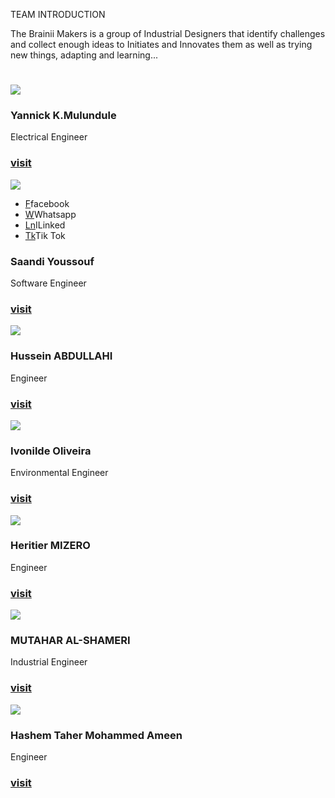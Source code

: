 <!-- Team navbar/members.md -->
  TEAM INTRODUCTION
  
  The Brainii Makers is a group of Industrial Designers that identify challenges and collect enough ideas to Initiates and Innovates them as well as trying new things, adapting and learning...
<link rel="stylesheet" href="css/bootstrap-grid.min.css"/>
<div class="demo">
        <div class="container">
            <div class="row text-center">
                <h1 class="white"></h1>
            </div>


<div class="row">
                <div class="col-md-4 col-sm-6">
                    <div class="our-team">
                        <div class="pic">
                            <img src="images/about_img.jpg">
                        </div>
                        <div class="team-content">
                            <h3 class="title">Yannick K.Mulundule</h3>
                            <span class="post">Electrical Engineer</span>
                            <h3><a href="https://yannickkabasso.github.io/About-Yan/" class="title">visit</a></h3>
                        </div>
                    </div>
                </div>

<div class="col-md-4 col-sm-6">
                    <div class="our-team">
                        <div class="pic">
                            <img src="images/yar1.jpg">
                            <ul class="social">
                                <li><a href="https://www.facebook.com/profile.php?id=100080783966190" class="fab fa-facebook">F</a>facebook</li>
                                <li><a href="https://wa.me/+33649340278" class="fab fa-google-plus">W</a>Whatsapp</li>
                                <li><a href="https://www.linkedin.cn/incareer/in/ACoAADn9aNMBRttJCbWJcgJJM9Xr-DKgxb67GYA" class="fab fa-instagram">Ln</a>ILinked</li>
                                <li><a href="https://v.douyin.com/M4Rt4pF/" class="fab fa-linkedin">Tk</a>Tik Tok</li>
                            </ul>
                        </div>
                        <div class="team-content">
                            <h3 class="title">Saandi Youssouf</h3>
                            <span class="post">Software Engineer</span>
                            <h3><a href="https://youssouf749.github.io/Danida2225/" class="title">visit</a></h3>
                        </div>
                    </div>
                </div>

<div class="col-md-4 col-sm-6">
                    <div class="our-team">
                        <div class="pic">
                            <img src="images/HU.jpg">
                        </div>
                        <div class="team-content">
                            <h3 class="title">Hussein ABDULLAHI</h3>
                            <span class="post">Engineer</span>
                        <h3><a href="https://malaay123.github.io/Hussein-Abdalla/" class="title">visit</a></h3>
                        </div>
                    </div>
                </div>
            </div>
            <div class="row">
                <div class="col-md-4 col-sm-6">
                    <div class="our-team">
                        <div class="pic">
                            <img src="images/ivonilde.jpg">
                        </div>
                        <div class="team-content">
                            <h3 class="title">Ivonilde Oliveira</h3>
                            <span class="post">Environmental Engineer</span>
                            <h3><a href="https://ivonilde.github.io/About-me/" class="title">visit</a></h3>
                        </div>
                    </div>
                </div>

<div class="col-md-4 col-sm-6">
                    <div class="our-team">
                        <div class="pic">
                            <img src="images/mizero.jpg">
                        </div>
                        <div class="team-content">
                            <h3 class="title">Heritier MIZERO</h3>
                            <span class="post">Engineer</span>
                            <h3><a href="https://hmizero.github.io/My-Webpage/" class="title">visit</a></h3>
                        </div>
                    </div>
                </div>

<div class="col-md-4 col-sm-6">
                    <div class="our-team">
                        <div class="pic">
                            <img src="images/MU.jpg">
                        </div>
                        <div class="team-content">
                            <h3 class="title">MUTAHAR AL-SHAMERI</h3>
                            <span class="post">Industrial Engineer</span>
                            <h3><a href="https://mutahar22251412.github.io/About-me/" class="title">visit</a></h3>
                        </div>
                    </div>
                </div>
            </div>
          <div class="row">
                <div class="col-md-4 col-sm-6">
                    <div class="our-team">
                        <div class="pic">
                            <img src="images/hashem.jpg">
                        </div>
                        <div class="team-content">
                            <h3 class="title">Hashem Taher Mohammed Ameen</h3>
                            <span class="post">Engineer</span>
                            <h3><a href="https://22251400.github.io/my-repo/" class="title">visit</a></h3>
                        </div>
                    </div>
                </div>